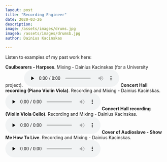 ```yaml
---
layout: post
title: "Recording Engineer"
date: 2020-03-26
description: 
image: /assets/images/drums.jpg
imageb: /assets/images/drumsb.jpg
author: Dainius Kacinskas

---
```

Listen to examples of my past work here:

<b>Caulbearers - Harpses</b>. Mixing - Dainius Kacinskas (for a University project).
<audio controls preload='none'>
  <source src="/assets/audio/CaulbearersHarpses.mp3" type="audio/mpeg" >
  </audio>
<b>Concert Hall recording (Piano Violin Viola)</b>. Recording and Mixing - Dainius Kacinskas.
<audio controls preload='none'>
  <source src="/assets/audio/ConcertHall1.wav" type="audio/mpeg">
  </audio>
<b>Concert Hall recording (Violin Viola Cello)</b>. Recording and Mixing - Dainius Kacinskas.
<audio controls preload='none'>
  <source src="/assets/audio/ConcertHall2.wav" type="audio/mpeg">
  </audio>
<b>Cover of Audioslave - Show Me How To Live</b>. Recording and Mixing - Dainius Kacinskas.
<audio controls preload='none'>
  <source src="/assets/audio/ShowMeHowToLive.mp3" type="audio/mpeg">
  </audio>

